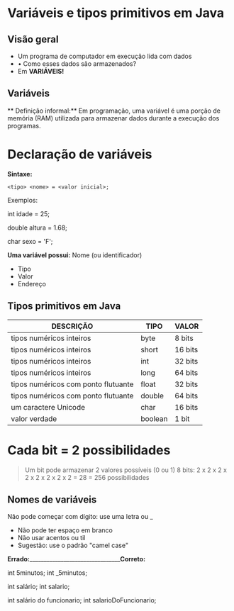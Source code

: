 # Variáveis e tipos primitivos em Java
## Visão geral
* Um programa de computador em execução lida com dados
* • Como esses dados são armazenados?
* Em **VARIÁVEIS!**

## Variáveis
** Definição informal:**
Em programação, uma variável é uma porção de memória (RAM) utilizada para armazenar
dados durante a execução dos programas.

# Declaração de variáveis
**Sintaxe:**

` <tipo> <nome> = <valor inicial>; `

Exemplos:

  int idade = 25;

  double altura = 1.68;

  char sexo = 'F';

**Uma variável possui:**
Nome (ou identificador)
* Tipo
* Valor
* Endereço

## Tipos primitivos em Java

| DESCRIÇÃO     |     TIPO         | VALOR |
| ------------- | ------------- |----------|
| tipos numéricos inteiros | byte|     8 bits    |
| tipos numéricos inteiros | short| 16 bits         |
| tipos numéricos inteiros | int   |   32 bits     |
| tipos numéricos inteiros | long   |   64 bits   |
| tipos numéricos com ponto flutuante | float  | 32 bits   |
| tipos numéricos com ponto flutuante | double | 64 bits    |
| um caractere Unicode | char          |     16 bits     |
| valor verdade | boolean          |        1 bit     |

# Cada bit = 2 possibilidades
> Um bit pode armazenar 2 valores possíveis (0 ou 1)
> 8 bits:
> 2 x 2 x 2 x 2 x 2 x 2 x 2 x 2 = 28 = 256 possibilidades

## Nomes de variáveis
Não pode começar com dígito: use uma letra ou _
* Não pode ter espaço em branco
* Não usar acentos ou til
* Sugestão: use o padrão "camel case"

**Errado:**________________________________**Correto:**

int 5minutos;                           int _5minutos;

int salário;                            int salario;

int salário do funcionario;             int salarioDoFuncionario;
